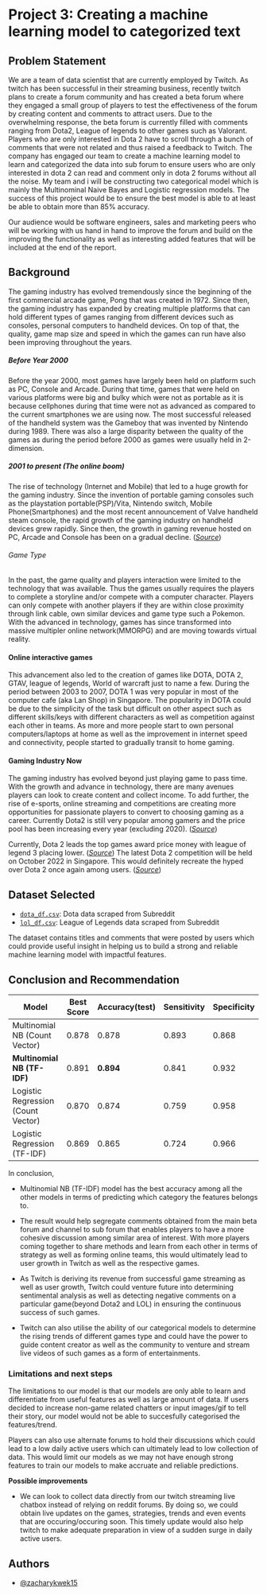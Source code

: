 
# Project 3: Creating a machine learning model to categorized text

## Problem Statement

We are a team of data scientist that are currently employed by Twitch. As twitch has been successful in their streaming business, recently twitch plans to create a forum community and has created a beta forum where they engaged a small group of players to test the effectiveness of the forum by creating content and comments to attract users. Due to the overwhelming response, the beta forum is currently filled with comments ranging from Dota2, League of legends to other games such as Valorant. Players who are only interested in Dota 2 have to scroll through a bunch of comments that were not related and thus raised a feedback to Twitch. The company has engaged our team to create a machine learning model to learn and categorized the data into sub forum to ensure users who are only interested in dota 2 can read and comment only in dota 2 forums without all the noise. My team and i will be constructing two categorical model which is mainly the Multinominal Naive Bayes and Logistic regression models. The success of this project would be to ensure the best model is able to at least be able to obtain more than 85% accuracy. 

Our audience would be software engineers, sales and marketing peers who will be working with us hand in hand to improve the forum and build on the improving the functionality as well as interesting added features that will be included at the end of the report. 
## Background

The gaming industry has evolved tremendously since the beginning of the first commercial arcade game, Pong that was created in 1972. Since then, the gaming industry has expanded by creating multiple platforms that can hold different types of games ranging from different devices such as consoles, personal computers to handheld devices. On top of that, the quality, game map size and speed in which the games can run have also been improving throughout the years.

##### Before Year 2000
Before the year 2000, most games have largely been held on platform such as PC, Console and Arcade. During that time, games that were held on various platforms were big and bulky which were not as portable as it is because cellphones during that time were not as advanced as compared to the current smartphones we are using now. The most successful released of the handheld system was the Gameboy that was invented by Nintendo during 1989. There was also a large disparity between the quality of the games as during the period before 2000 as games were usually held in 2-dimension. 

##### 2001 to present (The online boom)
The rise of technology (Internet and Mobile) that led to a huge growth for the gaming industry. Since the invention of portable gaming consoles such as the playstation portable(PSP)/Vita, Nintendo switch, Mobile Phone(Smartphones) and the most recent announcement of Valve handheld steam console, the rapid growth of the gaming industry on handheld devices grew rapidly. Since then, the growth in gaming revenue hosted on PC, Arcade and Console has been on a gradual decline.
([*Source*](https://www.visualcapitalist.com/50-years-gaming-history-revenue-stream/))

###### Game Type
In the past, the game quality and players interaction were limited to the technology that was available. Thus the games usually requires the players to complete a storyline and/or compete with a computer character. Players can only compete with another players if they are within close proximity through link cable, own similar devices and game type such a Pokemon. With the advanced in technology, games has since transformed into massive multipler online network(MMORPG) and are moving towards virtual reality. 

#### Online interactive games
This advancement also led to the creation of games like DOTA, DOTA 2, GTAV, league of legends, World of warcraft just to name a few. During the period between 2003 to 2007, DOTA 1 was very popular in most of the computer cafe (aka Lan Shop) in Singapore. The popularity in DOTA could be due to the simplicity of the task but difficult on other aspect such as different skills/keys with different characters as well as competition against each other in teams. As more and more people start to own personal computers/laptops at home as well as the improvement in internet speed and connectivity, people started to gradually transit to home gaming. 

#### Gaming Industry Now
The gaming industry has evolved beyond just playing game to pass time. With the growth and advance in technology, there are many avenues players can look to create content and collect income. To add further, the rise of e-sports, online streaming and competitions are creating more opportunities for passionate players to convert to choosing gaming as a career. Currently Dota2 is still very popular among gamers and the price pool has been increasing every year (excluding 2020). ([*Source*](https://www.statista.com/statistics/807889/dota-2-tournament-prize-pool/#:~:text=The%20timeline%20presents%20the%20annual,figure%20in%20the%20previous%20year.))

Currently, Dota 2 leads the top games award price money with league of legend 3 placing lower. ([*Source*](https://www.esportsearnings.com/games)) The latest Dota 2 competition will be held on October 2022 in Singapore. This would definitely recreate the hyped over Dota 2 once again among users. 
 ([*Source*](https://mothership.sg/2022/05/the-international-singapore/?fbclid=IwAR0urNOFJnsi6IMkndgF5PPgHS1qVT5zTsjNFWkGks79CxOB4jcJ0XLhNX8))

## Dataset Selected

* [`dota_df.csv`](dota_df.csv): Dota data scraped from Subreddit
* [`lol_df.csv`](lol_df.csv): League of Legends data scraped from Subreddit

The dataset contains titles and comments that were posted by users which could provide useful insight in helping us to build a strong and reliable machine learning model with impactful features. 


## Conclusion and Recommendation
|Model|Best Score|Accuracy(test)|Sensitivity|Specificity
|---|---|---|---|---|
|Multinomial NB (Count Vector)|0.878|0.878|0.893|0.868 
|**Multinomial NB (TF-IDF)**|0.891|**0.894**|0.841|0.932
|Logistic Regression (Count Vector)|0.870|0.874|0.759|0.958
|Logistic Regression (TF-IDF)|0.869|0.865|0.724|0.966


In conclusion, 
- Multinomial NB (TF-IDF) model has the best accuracy among all the other models in terms of predicting which category the features belongs to. 

- The result would help segregate comments obtained from the main beta forum and channel to sub forum that enables players to have a more cohesive discussion among similar area of interest. With more players coming together to share methods and learn from each other in terms of strategy as well as forming online teams, this would ultimately lead to user growth in Twitch as well as the respective games. 

- As Twitch is deriving its revenue from successful game streaming as well as user growth, Twitch could venture future into determining sentimental analysis as well as detecting negative comments on a particular game(beyond Dota2 and LOL) in ensuring the continuous success of such games. 

- Twitch can also utilise the ability of our categorical models to determine the rising trends of different games type and could have the power to guide content creator as well as the community to venture and stream live videos of such games as a form of entertainments. 


### Limitations and next steps

The limitations to our model is that our models are only able to learn and differentiate from useful features as well as large amount of data. If users decided to increase non-game related chatters or input images/gif to tell their story, our model would not be able to succesfully categorised the features/trend. 

Players can also use alternate forums to hold their discussions which could lead to a low daily active users which can ultimately lead to low collection of data. This would limit our models as we may not have enough strong features to train our models to make accruate and reliable predictions.

**Possible improvements**
- We can look to collect data directly from our twitch streaming live chatbox instead of relying on reddit forums. By doing so, we could obtain live updates on the games, strategies, trends and even events that are occuring/occuring soon. This timely update would also help twitch to make adequate preparation in view of a sudden surge in daily active users. 



## Authors

- [@zacharykwek15](https://github.com/zacharykwek15/GA-projects)

